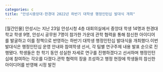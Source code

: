 ```yaml
---
categories: c
title: "안성시중앙대·한경대 2022년 하반기 대학생 행정인턴십 발대식 개최"
---
```

[월간인물] 안성시는 지난 23일 안성시청 4층 대회의실에서 중앙대 학생 14명과 한경대학교 학생 9명, 안성시 공무원 7명이 참가한 가운데 관학 협력을 통해 참신한 아이디어를 발굴하고 이를 정책으로 반영하는 하반기 대학생 행정인턴십 발대식을 개최했다.이번 발대식은 행정인턴십 운영 안내와 참여학생 선서, 각 팀별 연구주제 내용 발표 순으로 진행됐다. 학생들은 한 학기 동안 성실한 자세로 연구를 진행하겠다고 선서하며 행정인턴십에 참여하는 각오를 다졌다.관학 협력의 장을 조성하고 행정 현장에 학생들의 참신한 아이디어를 반영해 시정 발전